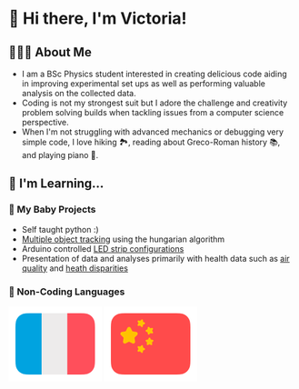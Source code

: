 # 👋 Hi there, I'm Victoria!

## 👩🏻‍💻 About Me
- I am a BSc Physics student interested in creating delicious code aiding in improving experimental set ups as well as performing valuable analysis on the collected data.
- Coding is not my strongest suit but I adore the challenge and creativity problem solving builds when tackling issues from a computer science perspective. 
- When I'm not struggling with advanced mechanics or debugging very simple code, I love hiking 🏞️, reading about Greco-Roman history 📚, and playing piano 🎹. 

## 🌱 I'm Learning...
### 🌿 My Baby Projects
- Self taught python :)
- [Multiple object tracking](https://github.com/physicskitten/droplet_tracker_original) using the hungarian algorithm
- Arduino controlled [LED strip configurations](https://github.com/physicskitten/LED_lightstrip)
- Presentation of data and analyses primarily with health data such as [air quality](https://github.com/physicskitten/Air-Quality-Study) and [heath disparities](https://github.com/physicskitten/Health-Disparities-Study)

### 🌿 Non-Coding Languages
[![french flag](Assets/french-flag-round.svg)](https://www.duolingo.com/profile/plm786)
[![chinese flag](Assets/chinese-flag-round.svg)](https://www.duolingo.com/profile/plm786)

